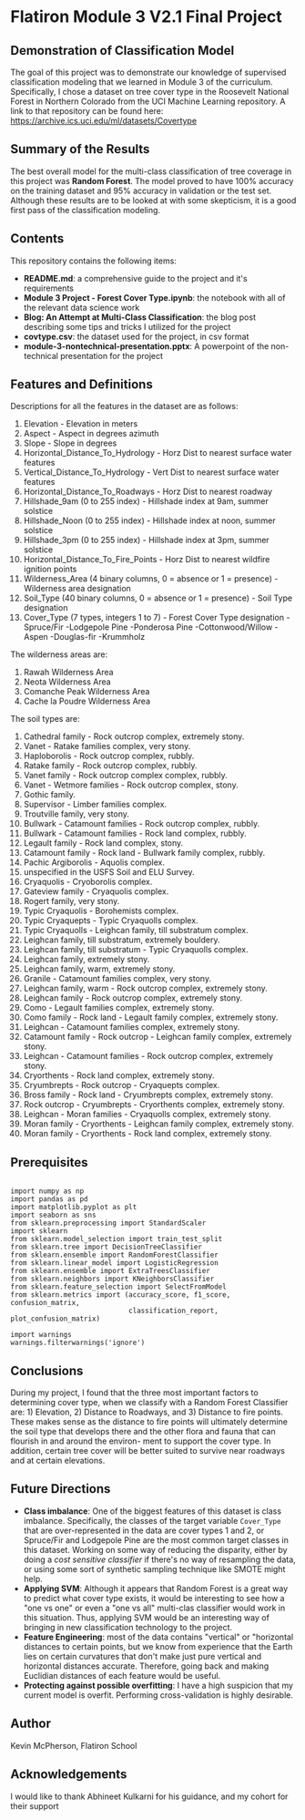 # Flatiron Module 3 V2.1 Final Project

## Demonstration of Classification Model 
The goal of this project was to demonstrate our knowledge of supervised classification modeling that we learned in Module 3 of the curriculum. 
Specifically, I chose a dataset on tree cover type in the Roosevelt National Forest in Northern Colorado from the UCI Machine Learning repository.
A link to that repository can be found here: https://archive.ics.uci.edu/ml/datasets/Covertype

## Summary of the Results
The best overall model for the multi-class classification of tree coverage in this project was **Random Forest**. The model proved to have
100% accuracy on the training dataset and 95% accuracy in validation or the test set. Although these results are to be looked at with some
skepticism, it is a good first pass of the classification modeling.

## Contents
This repository contains the following items:
- **README.md**: a comprehensive guide to the project and it's requirements
- **Module 3 Project - Forest Cover Type.ipynb**: the notebook with all of the relevant data science work
- **Blog: An Attempt at Multi-Class Classification**: the blog post describing some tips and tricks I utilized for the project
- **covtype.csv**: the dataset used for the project, in csv format
- **module-3-nontechnical-presentation.pptx**: A powerpoint of the non-technical presentation for the project

## Features and Definitions

Descriptions for all the features in the dataset are as follows: 

1. Elevation - Elevation in meters
2. Aspect - Aspect in degrees azimuth
3. Slope - Slope in degrees
4. Horizontal_Distance_To_Hydrology - Horz Dist to nearest surface water features
5. Vertical_Distance_To_Hydrology - Vert Dist to nearest surface water features
6. Horizontal_Distance_To_Roadways - Horz Dist to nearest roadway
7. Hillshade_9am (0 to 255 index) - Hillshade index at 9am, summer solstice
8. Hillshade_Noon (0 to 255 index) - Hillshade index at noon, summer solstice
9. Hillshade_3pm (0 to 255 index) - Hillshade index at 3pm, summer solstice
10. Horizontal_Distance_To_Fire_Points - Horz Dist to nearest wildfire ignition points
11. Wilderness_Area (4 binary columns, 0 = absence or 1 = presence) - Wilderness area designation
12. Soil_Type (40 binary columns, 0 = absence or 1 = presence) - Soil Type designation
13. Cover_Type (7 types, integers 1 to 7) - Forest Cover Type designation
      -Spruce/Fir
      -Lodgepole Pine
      -Ponderosa Pine
      -Cottonwood/Willow
      -Aspen
      -Douglas-fir
      -Krummholz

The wilderness areas are:

1. Rawah Wilderness Area
2. Neota Wilderness Area
3. Comanche Peak Wilderness Area
4. Cache la Poudre Wilderness Area

The soil types are:

1. Cathedral family - Rock outcrop complex, extremely stony.
2. Vanet - Ratake families complex, very stony.
3. Haploborolis - Rock outcrop complex, rubbly.
4. Ratake family - Rock outcrop complex, rubbly.
5. Vanet family - Rock outcrop complex complex, rubbly.
6. Vanet - Wetmore families - Rock outcrop complex, stony.
7. Gothic family.
8. Supervisor - Limber families complex.
9. Troutville family, very stony.
10. Bullwark - Catamount families - Rock outcrop complex, rubbly.
11. Bullwark - Catamount families - Rock land complex, rubbly.
12. Legault family - Rock land complex, stony.
13. Catamount family - Rock land - Bullwark family complex, rubbly.
14. Pachic Argiborolis - Aquolis complex.
15. unspecified in the USFS Soil and ELU Survey.
16. Cryaquolis - Cryoborolis complex.
17. Gateview family - Cryaquolis complex.
18. Rogert family, very stony.
19. Typic Cryaquolis - Borohemists complex.
20. Typic Cryaquepts - Typic Cryaquolls complex.
21. Typic Cryaquolls - Leighcan family, till substratum complex.
22. Leighcan family, till substratum, extremely bouldery.
23. Leighcan family, till substratum - Typic Cryaquolls complex.
24. Leighcan family, extremely stony.
25. Leighcan family, warm, extremely stony.
26. Granile - Catamount families complex, very stony.
27. Leighcan family, warm - Rock outcrop complex, extremely stony.
28. Leighcan family - Rock outcrop complex, extremely stony.
29. Como - Legault families complex, extremely stony.
30. Como family - Rock land - Legault family complex, extremely stony.
31. Leighcan - Catamount families complex, extremely stony.
32. Catamount family - Rock outcrop - Leighcan family complex, extremely stony.
33. Leighcan - Catamount families - Rock outcrop complex, extremely stony.
34. Cryorthents - Rock land complex, extremely stony.
35. Cryumbrepts - Rock outcrop - Cryaquepts complex.
36. Bross family - Rock land - Cryumbrepts complex, extremely stony.
37. Rock outcrop - Cryumbrepts - Cryorthents complex, extremely stony.
38. Leighcan - Moran families - Cryaquolls complex, extremely stony.
39. Moran family - Cryorthents - Leighcan family complex, extremely stony.
40. Moran family - Cryorthents - Rock land complex, extremely stony.

## Prerequisites

```

import numpy as np
import pandas as pd
import matplotlib.pyplot as plt
import seaborn as sns
from sklearn.preprocessing import StandardScaler
import sklearn
from sklearn.model_selection import train_test_split
from sklearn.tree import DecisionTreeClassifier
from sklearn.ensemble import RandomForestClassifier
from sklearn.linear_model import LogisticRegression
from sklearn.ensemble import ExtraTreesClassifier
from sklearn.neighbors import KNeighborsClassifier
from sklearn.feature_selection import SelectFromModel
from sklearn.metrics import (accuracy_score, f1_score, confusion_matrix, 
                             classification_report, plot_confusion_matrix)

import warnings
warnings.filterwarnings('ignore')

```

## Conclusions

During my project, I found that the three most important factors to determining cover type, when we classify with a Random Forest
Classifier are: 1) Elevation, 2) Distance to Roadways, and 3) Distance to fire points. These makes sense as the distance to fire points 
will ultimately determine the soil type that develops there and the other flora and fauna that can flourish in and around the environ-
ment to support the cover type. In addition, certain tree cover will be better suited to survive near roadways and at certain elevations.

## Future Directions 
- **Class imbalance**: One of the biggest features of this dataset is class imbalance. Specifically, the classes of the target variable `Cover_Type` that are over-represented in the data are cover types 1 and 2, or Spruce/Fir and Lodgepole Pine are the most common target classes in this dataset. Working on some way of reducing the disparity, either by doing a _cost sensitive classifier_ if there's no way of resampling the data, or using some sort of synthetic sampling technique like SMOTE might help.
- **Applying SVM**: Although it appears that Random Forest is a great way to predict what cover type exists, it would be interesting to see how a "one vs one" or even a "one vs all" multi-clas classifier would work in this situation. Thus, applying SVM would be an interesting way of bringing in new classification technology to the project.
- **Feature Engineering**: most of the data contains "vertical" or "horizontal distances to certain points, but we know from experience that the Earth lies on certain curvatures that don't make just pure vertical and horizontal distances accurate. Therefore, going back and making Euclidian distances of each feature would be useful. 
- **Protecting against possible overfitting**: I have a high suspicion that my current model is overfit. Performing cross-validation is highly desirable.

## Author
Kevin McPherson, Flatiron School

## Acknowledgements
I would like to thank Abhineet Kulkarni for his guidance, and my cohort for their support
